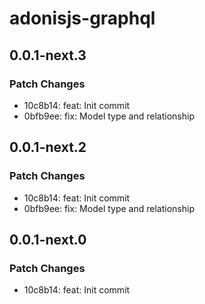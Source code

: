# adonisjs-graphql

## 0.0.1-next.3

### Patch Changes

- 10c8b14: feat: Init commit
- 0bfb9ee: fix: Model type and relationship

## 0.0.1-next.2

### Patch Changes

- 10c8b14: feat: Init commit
- 0bfb9ee: fix: Model type and relationship

## 0.0.1-next.0

### Patch Changes

- 10c8b14: feat: Init commit
